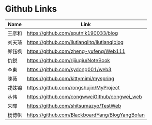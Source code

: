 # Github Links
|Name|Link|
|---|---|
|王彦和|https://github.com/sputnik190033/blog|
|刘天琦|https://github.com/liutianqiltq/liutianqiblog|
|郑钰枫|https://github.com/zheng-yufeng/Web111|
|仇鋭|https://github.com/rijiuqiu/NoteBook|
|李東|https://github.com/sydong001/web3|
|陳薇|https://github.com/kittymimi/myspring|
|戎姝锦|https://github.com/rongshujin/MyProject|
|丛伟|https://github.com/congwweiGithub/congwei_web|
|朱曄|https://github.com/shitsumazyo/TestWeb|
|杨博帆|https://github.com/BlackboardYang/BlogYangBofan|
